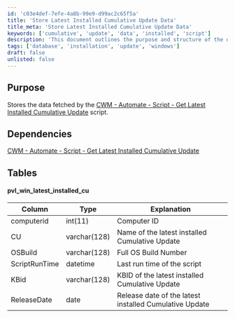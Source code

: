 ```yaml
---
id: 'c03e4def-7efe-4a8b-99e9-d99ac2c65f5a'
title: 'Store Latest Installed Cumulative Update Data'
title_meta: 'Store Latest Installed Cumulative Update Data'
keywords: ['cumulative', 'update', 'data', 'installed', 'script']
description: 'This document outlines the purpose and structure of the database table used to store data fetched by the CWM - Automate script that retrieves the latest installed cumulative update on computers. It includes dependencies and details about the table columns.'
tags: ['database', 'installation', 'update', 'windows']
draft: false
unlisted: false
---
```


## Purpose

Stores the data fetched by the [CWM - Automate - Script - Get Latest Installed Cumulative Update](https://proval.itglue.com/DOC-5078775-12849478) script.

## Dependencies

[CWM - Automate - Script - Get Latest Installed Cumulative Update](https://proval.itglue.com/DOC-5078775-12849478)

## Tables

#### pvl_win_latest_installed_cu

| Column         | Type        | Explanation                                       |
|----------------|-------------|---------------------------------------------------|
| computerid     | int(11)    | Computer ID                                       |
| CU             | varchar(128)| Name of the latest installed Cumulative Update    |
| OSBuild        | varchar(128)| Full OS Build Number                              |
| ScriptRunTime  | datetime    | Last run time of the script                       |
| KBid           | varchar(128)| KBID of the latest installed Cumulative Update    |
| ReleaseDate    | date        | Release date of the latest installed Cumulative Update |


